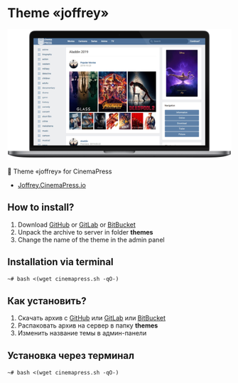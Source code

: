 # Theme «joffrey»

![Theme «joffrey» for CinemaPress](https://raw.githubusercontent.com/CinemaPress/Theme-Joffrey/master/screenshot.png "Theme «joffrey» for CinemaPress")

:art: Theme «joffrey» for CinemaPress

- [Joffrey.CinemaPress.io](http://Joffrey.CinemaPress.io/)

## How to install?
1. Download [GitHub](https://github.com/CinemaPress/Theme-Joffrey/archive/master.zip) or [GitLab](https://gitlab.com/CinemaPress/Theme-Joffrey/repository/archive.zip) or [BitBucket](https://bitbucket.org/cinemapress/theme-joffrey/get/master.zip)
2. Unpack the archive to server in folder **themes**
3. Change the name of the theme in the admin panel

## Installation via terminal
```
~# bash <(wget cinemapress.sh -qO-)
```

## Как установить?
1. Скачать архив с [GitHub](https://github.com/CinemaPress/Theme-Joffrey/archive/master.zip) или [GitLab](https://gitlab.com/CinemaPress/Theme-Joffrey/repository/archive.zip) или [BitBucket](https://bitbucket.org/cinemapress/theme-joffrey/get/master.zip)
2. Распаковать архив на сервер в папку **themes**
3. Изменить название темы в админ-панели

## Установка через терминал
```
~# bash <(wget cinemapress.sh -qO-)
```